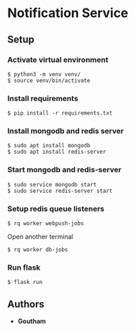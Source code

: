 # Notification Service

## Setup
### Activate virtual environment
```
$ python3 -m venv venv/
$ source venv/bin/activate
```

### Install requirements
```
$ pip install -r requirements.txt
```

### Install mongodb and redis server
```
$ sudo apt install mongodb
$ sudo apt install redis-server
```

### Start mongodb and redis-server
```
$ sudo service mongodb start
$ sudo service redis-server start
```

### Setup redis queue listeners
```
$ rq worker webpush-jobs
```
Open another terminal
```
$ rq worker db-jobs
```

### Run flask
```
$ flask run
```

## Authors
* **Goutham** 